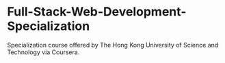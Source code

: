 # Full-Stack-Web-Development-Specialization
Specialization course offered by The Hong Kong University of Science and Technology via Coursera.
